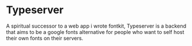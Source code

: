 # Typeserver
A spiritual successor to a web app i wrote fontkit, Typeserver is a backend that aims to be a google fonts alternative for people who want to self host their own fonts on their servers. 

